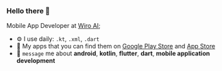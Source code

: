 ### Hello there 👋

Mobile App Developer at [Wiro AI](https://wiro.ai/);<br>

- ⚙️ I use daily: `.kt`, `.xml`, `.dart`
- 📱 My apps that you can find them on [Google Play Store](https://play.google.com/store/apps/developer?id=Partner+Codes&hl=en&gl=US) and [App Store](https://apps.apple.com/tr/developer/baris-semerci/id1755875975)
- 💬 `message` me about **android**, **kotlin**, **flutter**, **dart**, **mobile application development**
